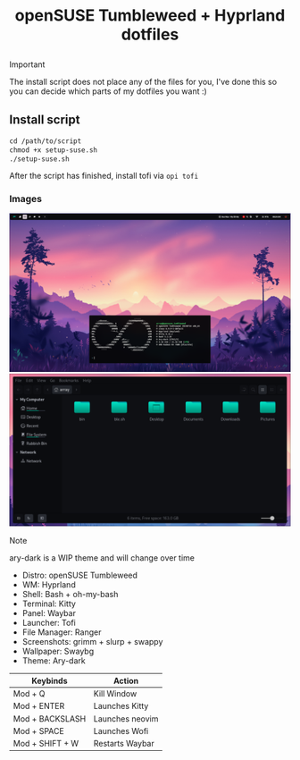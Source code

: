 # <p align=center> openSUSE Tumbleweed + Hyprland dotfiles </p>

> [!IMPORTANT]  
> The install script does not place any of the files for you, I've done this so you can decide which parts of my dotfiles you want :) 

## Install script
```
cd /path/to/script
chmod +x setup-suse.sh
./setup-suse.sh
```
After the script has finished, install tofi via `opi tofi`

### Images
![alt text](assets/overview.png?raw=true)
![alt text](assets/ary-dark.png?raw=true)

> [!NOTE]
> ary-dark is a WIP theme and will change over time

 - Distro: openSUSE Tumbleweed
 - WM: Hyprland
 - Shell: Bash + oh-my-bash
 - Terminal: Kitty
 - Panel: Waybar
 - Launcher: Tofi
 - File Manager: Ranger
 - Screenshots: grimm + slurp + swappy
 - Wallpaper: Swaybg
 - Theme: Ary-dark

| Keybinds  | Action |
| ------------- | ------------- |
| Mod + Q  | Kill Window |
| Mod + ENTER  | Launches Kitty |
| Mod + BACKSLASH | Launches neovim  |
| Mod + SPACE  | Launches Wofi |
| Mod + SHIFT + W  | Restarts Waybar|

